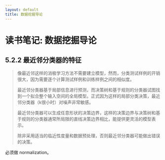 ```yaml
---
layout: default
title: 数据挖掘导论
---
```


# 读书笔记: 数据挖掘导论


## 5.2.2 最近邻分类器的特征

> 像最近邻这样的消极学习方法不需要建立模型，然而，分类测试样例的开销很大，因为需要逐个计算测试样例和训练样例之间的相似度。
>
> 最近邻分类器基于局部信息进行预测，而决策树和基于规则的分类器试图找到一个拟合整个输入空间的全局模型。正式因为这样的局部分类决策，最近邻分类器（k很小时）对噪声非常敏感。
>
> 最近邻分类器可以生成任意形状的决策边界，这样的决策边界与决策树和基于规则的分类器通常所局限的直线决策边界相比，能提供更灵活的模型表示。
>
> 除非采用适当的临近性度量和数据预处理，否则最近邻分类器可能做出错误的决策。
>

必须做 normalization。

